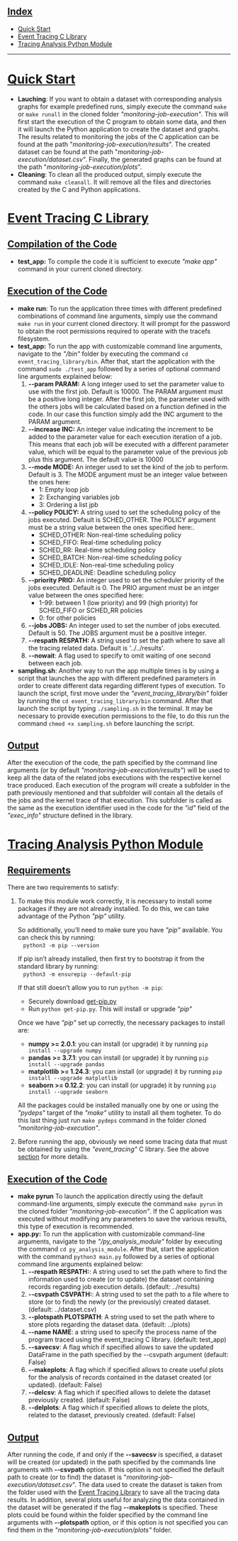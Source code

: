 ## <u>Index</u>
- [Quick Start](#quick-start)
- [Event Tracing C Library](#event-tracing-c-library)
- [Tracing Analysis Python Module](#tracing-analysis-python-module)

------
# <u>Quick Start</u>
- **Lauching**: If you want to obtain a dataset with corresponding analysis graphs for example predefined runs, simply execute the command `make` or `make runall` in the cloned folder *"monitoring-job-execution"*. This will first start the execution of the C program to obtain some data, and then it will launch the Python application to create the dataset and graphs. The results related to monitoring the jobs of the C application can be found at the path "*monitoring-job-execution/results*". The created dataset can be found at the path "*monitoring-job-execution/dataset.csv*". Finally, the generated graphs can be found at the path "*monitoring-job-execution/plots*".
- **Cleaning**: To clean all the produced output, simply execute the command `make cleanall`. It will remove all the files and directories created by the C and Python applications.
# <u>Event Tracing C Library</u> 
## <u>Compilation of the Code</u>
- **test_app:** To compile the code it is sufficient to execute *"make app"* command in your current cloned directory.

## <u>Execution of the Code</u>
- **make run**: To run the application three times with different predefined combinations of command line arguments, simply use the command `make run` in your current cloned directory. It will prompt for the password to obtain the root permissions required to operate with the tracefs filesystem.
- **test_app:** To run the app with customizable command line arguments, navigate to the *"/bin"* folder by executing the command `cd event_tracing_library/bin`. After that, start the application with the command  `sudo ./test_app` followed by a series of optional command line arguments explained below:
  1. **--param PARAM:**  A long integer used to set the parameter value to use with the first job. Default is 10000. The PARAM argument must be a positive long integer. After the first job, the parameter used with the others jobs will be calculated based on a function defined in the code. In our case this function simply add the INC argument to the PARAM argument.
  2. **--increase INC:** An integer value indicating the increment to be added to the parameter value for each execution iteration of a job. This means that each job will be executed with a different parameter value, which will be equal to the parameter value of the previous job plus this argument. The default value is 10000
  3. **--mode MODE:** An integer used to set the kind of the job to perform. Default is 3. The MODE argument must be an integer value between the ones here:
      * 1: Empty loop job
      * 2: Exchanging variables job
      * 3: Ordering a list jpb
  4. **--policy POLICY:** A string used to set the scheduling policy of the jobs executed. Default is SCHED_OTHER. The POLICY argument must be a string value between the ones specified here:.
      * SCHED_OTHER: Non-real-time scheduling policy
      * SCHED_FIFO: Real-time scheduling policy
      * SCHED_RR: Real-time scheduling policy
      * SCHED_BATCH: Non-real-time scheduling policy
      * SCHED_IDLE: Non-real-time scheduling policy
      * SCHED_DEADLINE: Deadline scheduling policy
  5. **--priority PRIO:** An integer used to set the scheduler priority of the jobs executed. Default is 0. The PRIO argument must be an intger value between the ones specified here:
      * 1-99: between 1 (low priority) and 99 (high priority) for SCHED_FIFO or SCHED_RR policies
      * 0: for other policies
  6. **--jobs JOBS:** An integer used to set the number of jobs executed. Default is 50. The JOBS argument must be a positive integer.
  7. **--respath RESPATH:** A string used to set the path where to save all the tracing related data. Default is '../../results'.
  8. **--nowait**: A flag used to specify to omit waiting of one second between each job.
- **sampling.sh**: Another way to run the app multiple times is by using a script that launches the app with different predefined parameters in order to create different data regarding different types of execution. To launch the script, first move under the *"event_tracing_library/bin"* folder by running the `cd event_tracing_library/bin` command. After that launch the script by typing `./sampling.sh` in the terminal. It may be necessary to provide execution permissions to the file, to do this run the command `chmod +x sampling.sh` before launching the script.
## <u>Output</u>
After the execution of the code, the path specified by the command line arguments (or by default *"monitoring-job-execution/results"*) will be used to keep all the data of the related jobs executions with the respective kernel trace produced. Each execution of the program will create a subfolder in the path previously mentioned and that subfolder will contain all the details of the jobs and the kernel trace of that execution. This subfolder is called as the same as the execution identifier used in the code for the *"id"* field of the *"exec_info"* structure defined in the library.



# <u>Tracing Analysis Python Module</u> 
## <u>Requirements</u>
There are two requirements to satisfy: 
1. To make this module work correctly, it is necessary to install some packages if they are not already installed. To do this, we can take advantage of the Python *"pip"* utility.

    So additionally, you’ll need to make sure you have *"pip"* available. You can check this by running:<br>
    &nbsp;&nbsp;&nbsp;`python3 -m pip --version` 

    If pip isn’t already installed, then first try to bootstrap it from the standard library by running:<br>
    &nbsp;&nbsp;&nbsp;`python3 -m ensurepip --default-pip`

    If that still doesn’t allow you to run `python -m pip`:
    - Securely download [get-pip.py](https://bootstrap.pypa.io/get-pip.py)
    - Run `python get-pip.py`. This will install or upgrade *"pip"*


    Once we have *"pip"* set up correctly, the necessary packages to install are:
    - **numpy >= 2.0.1**: you can install (or upgrade) it by running `pip install --upgrade numpy`
    - **pandas >= 3.7.1**: you can install (or upgrade) it by running `pip install --upgrade pandas`
    - **matplotlib >= 1.24.3**: you can install (or upgrade) it by running `pip install --upgrade matplotlib`
    - **seaborn >= 0.12.2**: you can install (or upgrade) it by running `pip install --upgrade seaborn`

    All the packages could be installed manually one by one or using the *"pydeps"* target of the *"make"* utility to install all them togheter. To do this last thing just run `make pydeps` command in the folder cloned *"monitoring-job-execution"*.
2. Before running the app, obviously we need some tracing data that must be obtained by using the *"event_tracing"* C library. See the above [section](#event-tracing-c-library) for more details.

## <u>Execution of the Code</u>
- **make pyrun** To launch the application directly using the default command-line arguments, simply execute the command `make pyrun` in the cloned folder *"monitoring-job-execution"*. If the C application was executed without modifying any parameters to save the various results, this type of execution is recommended.
- **app.py:** To run the application with customizable command-line arguments, navigate to the *"/py_analysis_module"* folder by executing the command `cd py_analysis_module`. After that, start the application with the command `python3 main.py` followed by a series of optional command line arguments explained below:
  1. **--respath RESPATH:**: A string used to set the path where to find the information used to create (or to update) the dataset containing records regarding job execution details. (default: ../results)
  2. **--csvpath CSVPATH:**: A string used to set the path to a file where to store (or to find) the newly (or the previously) created dataset. (default: ../dataset.csv)
  3. **--plotspath PLOTSPATH**: A string used to set the path where to store plots regarding the dataset data. (default: ../plots)
  4. **--name NAME**: a string used to specify the process name of the program traced using the event_tracing C library. (default: test_app)
  5. **--savecsv**: A flag which if specified allows to save the updated DataFrame in the path specified by the --csvpath argument (default: False)
  6. **--makeplots**: A flag which if specified allows to create useful plots for the analysis of records contained in the dataset created (or updated). (default: False)
  7. **--delcsv**: A flag which if specified allows to delete the dataset previously created. (default: False)
  8. **--delplots**: A flag which if specified allows to delete the plots, related to the dataset, previously created. (default: False)
## <u>Output</u>
After running the code, if and only if the **--savecsv** is specified, a dataset will be created (or updated) in the path specified by the commands line arguments with **--csvpath** option. If this option is not specified the default path to create (or to find) the dataset is "*monitoring-job-execution/dataset.csv*". The data used to create the dataset is taken from the folder used with the [Event Tracing Library](#event-tracing-c-library) to save all the tracing data results. In addition, several plots useful for analyzing the data contained in the dataset will be generated if the flag **--makeplots** is specified. These plots could be found within the folder specified by the command line arguments with **--plotspath** option, or if this option is not specified you can find them in the *"monitoring-job-execution/plots"* folder.